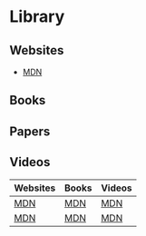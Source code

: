 # Library
## Websites
* [MDN](https://developer.mozilla.org/en-US/docs/)
## Books
## Papers
## Videos

Websites | Books | Videos |
| --- | --- | --- |
|[MDN](https://developer.mozilla.org/en-US/docs/)|[MDN](https://developer.mozilla.org/en-US/docs/)|[MDN](https://developer.mozilla.org/en-US/docs/) |
|[MDN](https://developer.mozilla.org/en-US/docs/)|[MDN](https://developer.mozilla.org/en-US/docs/)|[MDN](https://developer.mozilla.org/en-US/docs/) |



